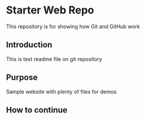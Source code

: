 # Starter Web Repo

This repository is for showing how Git and GitHub work
## Introduction
This is test readme file on git repository

## Purpose

Sample website with plenty of files for demos

## How to continue
